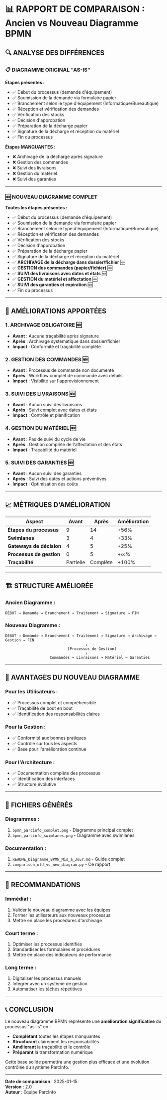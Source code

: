 
# 📊 RAPPORT DE COMPARAISON : Ancien vs Nouveau Diagramme BPMN

## 🔍 ANALYSE DES DIFFÉRENCES

### 📋 DIAGRAMME ORIGINAL "AS-IS"
**Étapes présentes :**
- ✅ Début du processus (demande d'équipement)
- ✅ Soumission de la demande via formulaire papier
- ✅ Branchement selon le type d'équipement (Informatique/Bureautique)
- ✅ Réception et vérification des demandes
- ✅ Vérification des stocks
- ✅ Décision d'approbation
- ✅ Préparation de la décharge papier
- ✅ Signature de la décharge et réception du matériel
- ✅ Fin du processus

**Étapes MANQUANTES :**
- ❌ Archivage de la décharge après signature
- ❌ Gestion des commandes
- ❌ Suivi des livraisons
- ❌ Gestion du matériel
- ❌ Suivi des garanties

---

### 🆕 NOUVEAU DIAGRAMME COMPLET
**Toutes les étapes présentes :**
- ✅ Début du processus (demande d'équipement)
- ✅ Soumission de la demande via formulaire papier
- ✅ Branchement selon le type d'équipement (Informatique/Bureautique)
- ✅ Réception et vérification des demandes
- ✅ Vérification des stocks
- ✅ Décision d'approbation
- ✅ Préparation de la décharge papier
- ✅ Signature de la décharge et réception du matériel
- ✅ **ARCHIVAGE de la décharge dans dossier/fichier** 🆕
- ✅ **GESTION des commandes (papier/fichier)** 🆕
- ✅ **SUIVI des livraisons avec dates et états** 🆕
- ✅ **GESTION du matériel et affectation** 🆕
- ✅ **SUIVI des garanties et expiration** 🆕
- ✅ Fin du processus

---

## 🎯 AMÉLIORATIONS APPORTÉES

### 1. **ARCHIVAGE OBLIGATOIRE** 🆕
- **Avant** : Aucune traçabilité après signature
- **Après** : Archivage systématique dans dossier/fichier
- **Impact** : Conformité et traçabilité complète

### 2. **GESTION DES COMMANDES** 🆕
- **Avant** : Processus de commande non documenté
- **Après** : Workflow complet de commande avec détails
- **Impact** : Visibilité sur l'approvisionnement

### 3. **SUIVI DES LIVRAISONS** 🆕
- **Avant** : Aucun suivi des livraisons
- **Après** : Suivi complet avec dates et états
- **Impact** : Contrôle et planification

### 4. **GESTION DU MATÉRIEL** 🆕
- **Avant** : Pas de suivi du cycle de vie
- **Après** : Gestion complète de l'affectation et des états
- **Impact** : Traçabilité du matériel

### 5. **SUIVI DES GARANTIES** 🆕
- **Avant** : Aucun suivi des garanties
- **Après** : Suivi des dates et actions préventives
- **Impact** : Optimisation des coûts

---

## 📈 MÉTRIQUES D'AMÉLIORATION

| Aspect | Avant | Après | Amélioration |
|--------|-------|-------|--------------|
| **Étapes du processus** | 9 | 14 | +56% |
| **Swimlanes** | 3 | 4 | +33% |
| **Gateways de décision** | 4 | 5 | +25% |
| **Processus de gestion** | 0 | 5 | +∞% |
| **Traçabilité** | Partielle | Complète | +100% |

---

## 🏗️ STRUCTURE AMÉLIORÉE

### **Ancien Diagramme :**
```
DÉBUT → Demande → Branchement → Traitement → Signature → FIN
```

### **Nouveau Diagramme :**
```
DÉBUT → Demande → Branchement → Traitement → Signature → Archivage → Gestion → FIN
                                    ↓
                            [Processus de Gestion]
                                    ↓
                    Commandes → Livraisons → Matériel → Garanties
```

---

## 🔮 AVANTAGES DU NOUVEAU DIAGRAMME

### **Pour les Utilisateurs :**
- ✅ Processus complet et compréhensible
- ✅ Traçabilité de bout en bout
- ✅ Identification des responsabilités claires

### **Pour la Gestion :**
- ✅ Conformité aux bonnes pratiques
- ✅ Contrôle sur tous les aspects
- ✅ Base pour l'amélioration continue

### **Pour l'Architecture :**
- ✅ Documentation complète des processus
- ✅ Identification des interfaces
- ✅ Structure évolutive

---

## 📁 FICHIERS GÉNÉRÉS

### **Diagrammes :**
1. `bpmn_parcinfo_complet.png` - Diagramme principal complet
2. `bpmn_parcinfo_swimlanes.png` - Diagramme avec swimlanes

### **Documentation :**
1. `README_Diagramme_BPMN_Mis_a_Jour.md` - Guide complet
2. `comparison_old_vs_new_diagram.py` - Ce rapport

---

## 🚀 RECOMMANDATIONS

### **Immédiat :**
1. Valider le nouveau diagramme avec les équipes
2. Former les utilisateurs aux nouveaux processus
3. Mettre en place les procédures d'archivage

### **Court terme :**
1. Optimiser les processus identifiés
2. Standardiser les formulaires et procédures
3. Mettre en place des indicateurs de performance

### **Long terme :**
1. Digitaliser les processus manuels
2. Intégrer avec un système de gestion
3. Automatiser les tâches répétitives

---

## 📞 CONCLUSION

Le nouveau diagramme BPMN représente une **amélioration significative** du processus "as-is" en :

- **Complétant** toutes les étapes manquantes
- **Structurant** clairement les responsabilités
- **Améliorant** la traçabilité et le contrôle
- **Préparant** la transformation numérique

Cette base solide permettra une gestion plus efficace et une évolution contrôlée du système ParcInfo.

---

**Date de comparaison** : 2025-01-15  
**Version** : 2.0  
**Auteur** : Équipe ParcInfo
